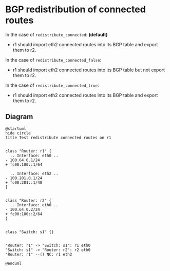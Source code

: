 # BGP redistribution of connected routes


In the case of `redistribute_connected`: **(default)**
  - r1 should import eth2 connected routes into its BGP table and export them to r2.

In the case of `redistribute_connected_false`:
  - r1 should import eth2 connected routes into its BGP table but not export them to r2.

In the case of `redistribute_connected_true`:
  - r1 should import eth2 connected routes into its BGP table and export them to r2.


## Diagram

```plantuml
@startuml
hide circle
title Test redistribute connected routes on r1


class "Router: r1" {
  .. Interface: eth0 ..
- 100.64.0.1/24
+ fc00:100::1/64

  .. Interface: eth2 ..
- 100.201.0.1/24
+ fc00:201::1/48
}


class "Router: r2" {
  .. Interface: eth0 ..
- 100.64.0.2/24
+ fc00:100::2/64
}


class "Switch: s1" {}


"Router: r1" -> "Switch: s1": r1 eth0
"Switch: s1" -> "Router: r2": r2 eth0
"Router: r1" --() NC: r1 eth2

@enduml
```
